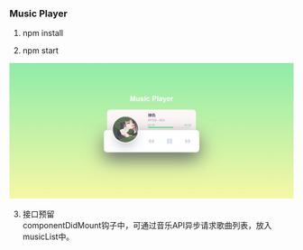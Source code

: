 ### Music Player

1. npm install

2. npm start

![image](./public/bg.jpg)

3. 接口预留  
componentDidMount钩子中，可通过音乐API异步请求歌曲列表，放入musicList中。

